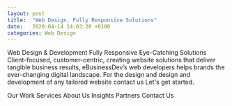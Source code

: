 ```yaml
---
layout: post
title:  "Web Design, Fully Responsive Solutions"
date:   2020-04-14 14:03:20 +0100
categories: Web Design
---
```

Web Design & Development Fully Responsive Eye-Catching Solutions Client-focused, customer-centric, creating website solutions that deliver tangible business results, eBusinessDev’s web developers helps brands the ever-changing digital landscape. For the design and design and development of any tailored website contact us Let's get started.

Our Work
Services
About Us
Insights
Partners
Contact Us

